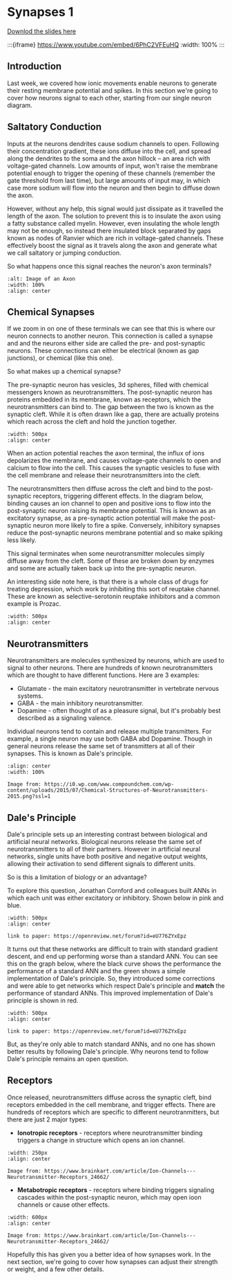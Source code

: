 # Synapses 1

[Downlod the slides here](W2-V0-synapses-1.pptx)

:::{iframe} https://www.youtube.com/embed/6PhC2VFEuHQ
:width: 100%
:::

## Introduction

Last week, we covered how ionic movements enable neurons to generate their resting membrane potential and spikes. In this section we're going to cover how neurons signal to each other, starting from our single neuron diagram.

## Saltatory Conduction

Inputs at the neurons dendrites cause sodium channels to open. Following their concentration gradient, these ions diffuse into the cell, and spread along the dendrites to the soma and the axon hillock – an area rich with voltage-gated channels. Low amounts of input, won't raise the membrane potential enough to trigger the opening of these channels (remember the gate threshold from last time), but large amounts of input may, in which case more sodium will flow into the neuron and then begin to diffuse down the axon. 

However, without any help, this signal would just dissipate as it travelled the length of the axon. The solution to prevent this is to insulate the axon using a fatty substance called myelin. However, even insulating the whole length may not be enough, so instead there insulated block separated by gaps known as nodes of Ranvier which are rich in voltage-gated channels. These effectively boost the signal as it travels along the axon and generate what we call saltatory or jumping conduction. 

So what happens once this signal reaches the neuron's axon terminals? 

```{figure} Picture1.png
:alt: Image of an Axon
:width: 100%
:align: center
```

## Chemical Synapses

If we zoom in on one of these terminals we can see that this is where our neuron connects to another neuron. This connection is called a synapse and and the neurons either side are called the pre- and post-synaptic neurons. These connections can either be electrical (known as gap junctions), or chemical (like this one).

So what makes up a chemical synapse?

The pre-synaptic neuron has vesicles, 3d spheres, filled with chemical messengers known as neurotransmitters. The post-synaptic neuron has proteins embedded in its membrane, known as receptors, which the neurotransmitters can bind to. The gap between the two is known as the synaptic cleft. While it is often drawn like a gap, there are actually proteins which reach across the cleft and hold the junction together.

```{figure} Picture2.png
:width: 500px
:align: center
```
When an action potential reaches the axon terminal, the influx of ions depolarizes the membrane, and causes voltage-gate channels to open and calcium to flow into the cell. This causes the synaptic vesicles to fuse with the cell membrane and release their neurotransmitters into the cleft.

The neurotransmitters then diffuse across the cleft and bind to the post-synaptic receptors, triggering different effects. In the diagram below, binding causes an ion channel to open and positive ions to flow into the post-synaptic neuron raising its membrane potential. This is known as an excitatory synapse, as a pre-synaptic action potential will make the post-synaptic neuron more likely to fire a spike. 
Conversely, inhibitory synapses reduce the post-synaptic neurons membrane potential and so make spiking less likely. 

This signal terminates when some neurotransmitter molecules simply diffuse away from the cleft. Some of these are broken down by enzymes and some are actually taken back up into the pre-synaptic neuron.

An interesting side note here, is that there is a whole class of drugs for treating depression, which work by inhibiting this sort of reuptake channel. These are known as selective-serotonin reuptake inhibitors and a common example is Prozac. 

```{figure} Picture3.png
:width: 500px
:align: center
```

## Neurotransmitters

Neurotransmitters are molecules synthesized by neurons, which are used to signal to other neurons. There are hundreds of known neurotransmitters which are thought to have different functions. Here are 3 examples:

* Glutamate - the main excitatory neurotransmitter in vertebrate nervous systems.
* GABA - the main inhibitory neurotransmitter.
* Dopamine - often thought of as a pleasure signal, but it's probably best described as a signaling valence.

Individual neurons tend to contain and release multiple transmitters. For example, a single neuron may use both GABA abd Dopamine. Though in general neurons release the same set of transmitters at all of their synapses. This is known as Dale's principle.

```{figure} Picture4.png
:align: center
:width: 100%

Image from: https://i0.wp.com/www.compoundchem.com/wp-content/uploads/2015/07/Chemical-Structures-of-Neurotransmitters-2015.png?ssl=1 
```

## Dale's Principle

Dale's principle sets up an interesting contrast between biological and artificial neural networks. Biological neurons release the same set of neurotransmitters to all of their partners. However in artificial neural networks, single units have both positive and negative output weights, allowing their activation to send different signals to different units.

So is this a limitation of biology or an advantage?

To explore this question, Jonathan Cornford and colleagues built ANNs in which each unit was either excitatory or inhibitory. Shown below in pink and blue. 

```{figure} Picture5.png
:width: 500px
:align: center

link to paper: https://openreview.net/forum?id=eU776ZYxEpz 
```

It turns out that these networks are difficult to train with standard gradient descent, and end up performing worse than a standard ANN. You can see this on the graph below, where the black curve shows the performance the performance of a standard ANN and  the green shows a simple implementation of Dale's principle. So, they introduced some corrections and were able to get networks which respect Dale's principle and **match** the performance of standard ANNs. This improved implementation of Dale's principle is shown in red. 

```{figure} Picture6.png
:width: 500px
:align: center

link to paper: https://openreview.net/forum?id=eU776ZYxEpz
```

But, as they're only able to match standard ANNs, and no one has shown better results by following Dale's principle. Why neurons tend to follow Dale's principle remains an open question. 

## Receptors

Once released, neurotransmitters diffuse across the synaptic cleft, bind receptors embedded in the cell membrane, and trigger effects. There are hundreds of receptors which are specific to different neurotranmitters, but there are just 2 major types:

* <b>Ionotropic receptors</b> - receptors where neurotransmitter binding triggers a change in structure which opens an ion channel.

```{figure} Picture7.jpg
:width: 250px
:align: center

Image from: https://www.brainkart.com/article/Ion-Channels---Neurotransmitter-Receptors_24662/ 
```

* <b>Metabotropic receptors</b> - receptors where binding triggers signaling cascades within the post-synaptic neuron, which may open ioon channels or cause other effects.

```{figure} Picture8.jpg
:width: 600px
:align: center

Image from: https://www.brainkart.com/article/Ion-Channels---Neurotransmitter-Receptors_24662/ 
```

Hopefully this has given you a better idea of how synapses work. In the next section, we're going to cover how synapses can adjust their strength or weight, and a few other details.
